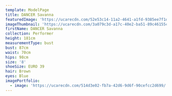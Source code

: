 ```yaml
---
template: ModelPage
title: DANCER Savanna
featuredImage: 'https://ucarecdn.com/52e53c14-11a2-4641-a1fd-9385ee7f1dd8/'
imageThumbnail: 'https://ucarecdn.com/3a079c3d-a17c-40e2-ba51-89c46155c43b/'
firstName: DANCER Savanna
collection: Performer
height: 181cm
measurementType: bust
bust: 87cm
waist: 70cm
hips: 98cm
size: '8'
shoeSize: EURO 39
hair: Brown
eyes: Blue
imagePortfolio:
  - image: 'https://ucarecdn.com/514d3e02-fb7a-42d6-9d6f-90cefcc2d699/'
---
```



